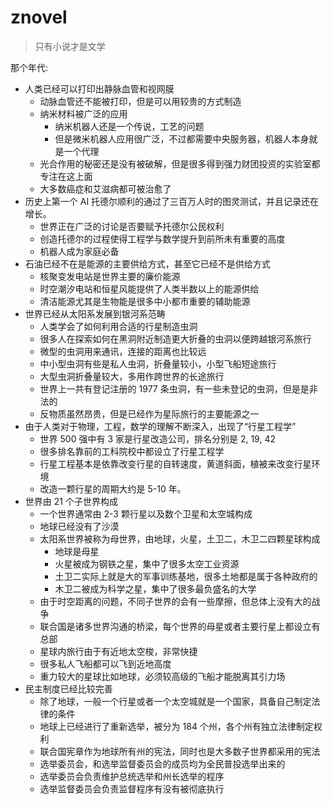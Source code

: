 znovel
======

> 只有小说才是文学

那个年代:

* 人类已经可以打印出静脉血管和视网膜
    * 动脉血管还不能被打印，但是可以用较贵的方式制造
    * 纳米材料被广泛的应用
        * 纳米机器人还是一个传说，工艺的问题
        * 但是微米机器人应用很广泛，不过都需要中央服务器，机器人本身就是一个代理
    * 光合作用的秘密还是没有被破解，但是很多得到强力财团投资的实验室都专注在这上面
    * 大多数癌症和艾滋病都可被治愈了
* 历史上第一个 AI 托德尔顺利的通过了三百万人时的图灵测试，并且记录还在增长。
    * 世界正在广泛的讨论是否要赋予托德尔公民权利
    * 创造托德尔的过程使得工程学与数学提升到前所未有重要的高度
    * 机器人成为家庭必备
* 石油已经不在是能源的主要供给方式，甚至它已经不是供给方式
    * 核聚变发电站是世界主要的廉价能源
    * 时空潮汐电站和恒星风能提供了人类半数以上的能源供给
    * 清洁能源尤其是生物能是很多中小都市重要的辅助能源
* 世界已经从太阳系发展到银河系范畴
    * 人类学会了如何利用合适的行星制造虫洞
    * 很多人在探索如何在黑洞附近制造更大折叠的虫洞以便跨越银河系旅行
    * 微型的虫洞用来通讯，连接的距离也比较远
    * 中小型虫洞有些是私人虫洞，折叠量较小，小型飞船短途旅行
    * 大型虫洞折叠量较大，多用作跨世界的长途旅行
    * 世界上一共有登记注册的 1977 条虫洞，有一些未登记的虫洞，但是是非法的
    * 反物质虽然昂贵，但是已经作为星际旅行的主要能源之一
* 由于人类对于物理，工程，数学的理解不断深入，出现了“行星工程学”
    * 世界 500 强中有 3 家是行星改造公司，排名分别是 2, 19, 42
    * 很多排名靠前的工科院校中都设立了行星工程学
    * 行星工程基本是依靠改变行星的自转速度，黄道斜面，植被来改变行星环境
    * 改造一颗行星的周期大约是 5-10 年。
* 世界由 21 个子世界构成
    * 一个世界通常由 2-3 颗行星以及数个卫星和太空城构成
    * 地球已经没有了沙漠
    * 太阳系世界被称为母世界，由地球，火星，土卫二，木卫二四颗星球构成
        * 地球是母星
        * 火星被成为钢铁之星，集中了很多太空工业资源
        * 土卫二实际上就是大的军事训练基地，很多土地都是属于各种政府的
        * 木卫二被成为科学之星，集中了很多最负盛名的大学
    * 由于时空距离的问题，不同子世界的会有一些摩擦，但总体上没有大的战争
    * 联合国是诸多世界沟通的桥梁，每个世界的母星或者主要行星上都设立有总部
    * 星球内旅行由于有近地太空梭，非常快捷
    * 很多私人飞船都可以飞到近地高度
    * 重力较大的星球比如地球，必须较高级的飞船才能脱离其引力场
* 民主制度已经比较完善
    * 除了地球，一般一个行星或者一个太空城就是一个国家，具备自己制定法律的条件
    * 地球上已经进行了重新选举，被分为 184 个州，各个州有独立法律制定权利
    * 联合国宪章作为地球所有州的宪法，同时也是大多数子世界都采用的宪法
    * 选举委员会，和选举监督委员会的成员均为全民普投选举出来的
    * 选举委员会负责维护总统选举和州长选举的程序
    * 选举监督委员会负责监督程序有没有被彻底执行








